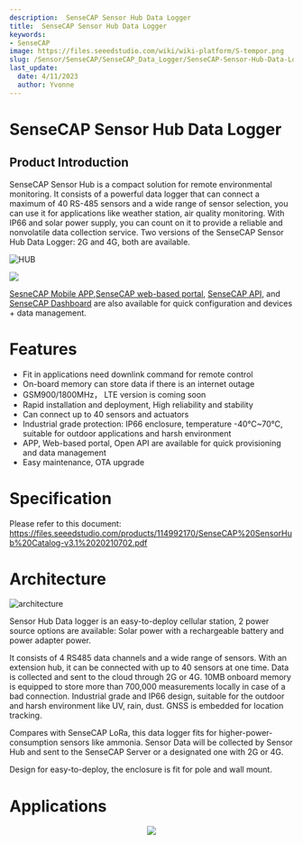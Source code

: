 ```yaml
---
description:  SenseCAP Sensor Hub Data Logger
title:  SenseCAP Sensor Hub Data Logger
keywords:
- SenseCAP
image: https://files.seeedstudio.com/wiki/wiki-platform/S-tempor.png
slug: /Sensor/SenseCAP/SenseCAP_Data_Logger/SenseCAP-Sensor-Hub-Data-Logger
last_update:
  date: 4/11/2023
  author: Yvonne
---
```


# SenseCAP Sensor Hub Data Logger

## Product Introduction

SenseCAP Sensor Hub is a compact solution for remote environmental monitoring. It consists of a powerful data logger that can connect a maximum of 40 RS-485 sensors and a wide range of sensor selection, you can use it for applications like weather station, air quality monitoring. With IP66 and solar power supply, you can count on it to provide a reliable and nonvolatile data collection service. Two versions of the SenseCAP Sensor Hub Data Logger: 2G and 4G, both are available.

![HUB](https://files.seeedstudio.com/products/102991154/wiki%20images/Sensor-Hub-2-1030x736.png)
<p style={{textAlign: 'center' }}><a href="https://www.seeedstudio.com/SenseCAP-Sensor-Hub-4G-Data-Logger-with-builtin-battery-p-4852.html" target="_blank"><img src="https://files.seeedstudio.com/wiki/Seeed-WiKi/docs/images/get_one_now.png" border={0} /></a></p>

[SesneCAP Mobile APP](https://solution.seeedstudio.com/product/software-cloud-sensecap-app/),[SenseCAP web-based portal](https://solution.seeedstudio.com/product/software-cloud-sensecap-portal/), [SenseCAP API](https://sensecap-docs.seeed.cc/introduction.html), and [SenseCAP Dashboard](https://solution.seeedstudio.com/product/software-cloud-sensecap-dashboard/) are also available for quick configuration and devices + data management.


# Features

* Fit in applications need downlink command for remote control
* On-board memory can store data if there is an internet outage
* GSM900/1800MHz， LTE version is coming soon
* Rapid installation and deployment, High reliability and stability
* Can connect up to 40 sensors and actuators
* Industrial grade protection: IP66 enclosure, temperature -40℃~70℃, suitable for outdoor applications and harsh environment
* APP, Web-based portal, Open API are available for quick provisioning and data management
* Easy maintenance, OTA upgrade

# Specification

Please refer to this document: https://files.seeedstudio.com/products/114992170/SenseCAP%20SensorHub%20Catalog-v3.1%2020210702.pdf


# Architecture
![architecture](https://files.seeedstudio.com/products/102991154/wiki%20images/sensor%20hub%20architecture%20.png)

Sensor Hub Data logger is an easy-to-deploy cellular station, 2 power source options are available: Solar power with a rechargeable battery and power adapter power.

It consists of 4 RS485 data channels and a wide range of sensors. With an extension hub, it can be connected with up to 40 sensors at one time. Data is collected and sent to the cloud through 2G or 4G. 10MB onboard memory is equipped to store more than 700,000 measurements locally in case of a bad connection. Industrial grade and IP66 design, suitable for the outdoor and harsh environment like UV, rain, dust. GNSS is embedded for location tracking.

Compares with SenseCAP LoRa, this data logger fits for higher-power-consumption sensors like ammonia. Sensor Data will be collected by Sensor Hub and sent to the SenseCAP Server or a designated one with 2G or 4G.

Design for easy-to-deploy, the enclosure is fit for pole and wall mount.


# Applications

<div align="center"><img width="{800}" src="https://www.sensecapmx.com/wp-content/uploads/2023/02/Pasted-into-1-1.png"/></div>

